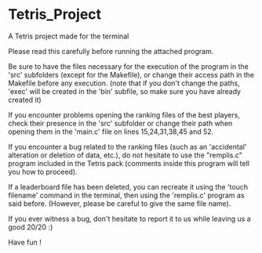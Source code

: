 # Tetris_Project
A Tetris project made for the terminal

Please read this carefully before running the attached program.

Be sure to have the files necessary for the execution of the program in the 'src' subfolders (except for the Makefile), or change their access path in the Makefile before any execution. (note that if you don't change the paths, 'exec' will be created in the 'bin' subfile, so make sure you have already created it)

If you encounter problems opening the ranking files of the best players, check their presence in the 'src' subfolder or change their path when opening them in the 'main.c' file on lines 15,24,31,38,45 and 52.

If you encounter a bug related to the ranking files (such as an 'accidental' alteration or deletion of data, etc.), do not hesitate to use the "remplis.c" program included in the Tetris pack (comments inside this program will tell you how to proceed).

If a leaderboard file has been deleted, you can recreate it using the 'touch filename' command in the terminal, then using the 'remplis.c' program as said before. (However, please be careful to give the same file name).

If you ever witness a bug, don't hesitate to report it to us while leaving us a good 20/20 :)

Have fun !
